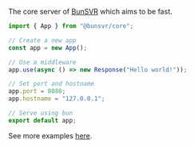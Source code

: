 The core server of [BunSVR](https://github.com/bunsvr) which aims to be fast.

```typescript
import { App } from "@bunsvr/core";

// Create a new app
const app = new App();

// Use a middleware
app.use(async () => new Response("Hello world!"));

// Set port and hostname
app.port = 8080;
app.hostname = "127.0.0.1";

// Serve using bun
export default app;
```

See more examples [here](/assets/examples).


